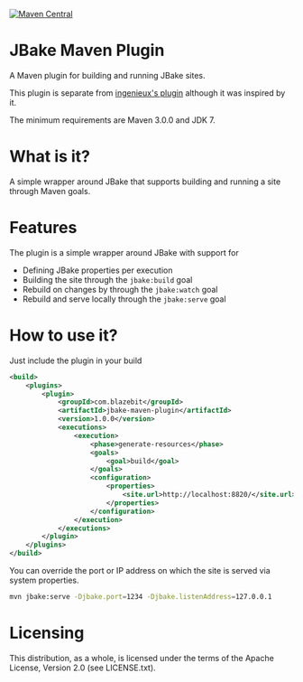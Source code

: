 [![Maven Central](https://maven-badges.herokuapp.com/maven-central/com.blazebit/jbake-maven-plugin/badge.svg)](https://maven-badges.herokuapp.com/maven-central/com.blazebit/jbake-maven-plugin)

JBake Maven Plugin
==========
A Maven plugin for building and running JBake sites.

This plugin is separate from [ingenieux's plugin](https://github.com/ingenieux/jbake-maven-plugin) although it was inspired by it.

The minimum requirements are Maven 3.0.0 and JDK 7.

What is it?
===========

A simple wrapper around JBake that supports building and running a site through Maven goals.

Features
==============

The plugin is a simple wrapper around JBake with support for

* Defining JBake properties per execution
* Building the site through the `jbake:build` goal
* Rebuild on changes by through the `jbake:watch` goal
* Rebuild and serve locally through the `jbake:serve` goal

How to use it?
==============
Just include the plugin in your build

```xml
<build>
	<plugins>
		<plugin>
			<groupId>com.blazebit</groupId>
			<artifactId>jbake-maven-plugin</artifactId>
			<version>1.0.0</version>
			<executions>
				<execution>
					<phase>generate-resources</phase>
					<goals>
						<goal>build</goal>
					</goals>
					<configuration>
						<properties>
							<site.url>http://localhost:8820/</site.url>
						</properties>
					</configuration>
				</execution>
			</executions>
		</plugin>
	</plugins>
</build>
```

You can override the port or IP address on which the site is served via system properties.

```bash
mvn jbake:serve -Djbake.port=1234 -Djbake.listenAddress=127.0.0.1
```

Licensing
=========

This distribution, as a whole, is licensed under the terms of the Apache
License, Version 2.0 (see LICENSE.txt).
